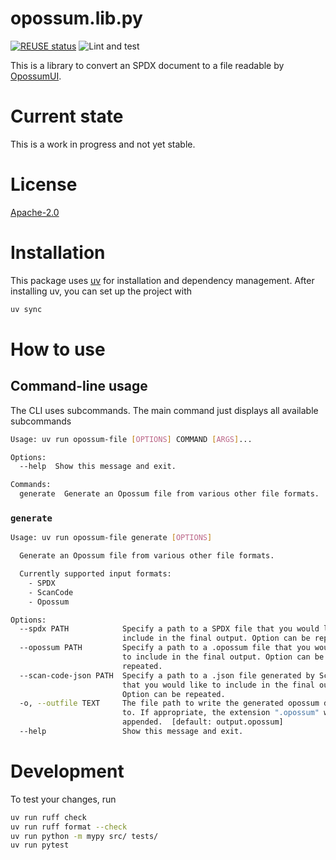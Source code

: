 <!--
SPDX-FileCopyrightText: TNG Technology Consulting GmbH <https://www.tngtech.com>

SPDX-License-Identifier: Apache-2.0
-->

# opossum.lib.py

[![REUSE status](https://api.reuse.software/badge/git.fsfe.org/reuse/api)](https://api.reuse.software/info/git.fsfe.org/reuse/api)
![Lint and test](https://github.com/opossum-tool/opossum.lib.py/actions/workflows/lint_and_run_tests.yml/badge.svg)

This is a library to convert an SPDX document to a file readable by [OpossumUI](https://github.com/opossum-tool/OpossumUI/).

# Current state

This is a work in progress and not yet stable.

# License

[Apache-2.0](LICENSE)

# Installation

This package uses [uv](https://docs.astral.sh/uv/) for installation and dependency management.
After installing uv, you can set up the project with

```bash
uv sync
```

# How to use

## Command-line usage
The CLI uses subcommands. The main command just displays all available subcommands
```bash
Usage: uv run opossum-file [OPTIONS] COMMAND [ARGS]...

Options:
  --help  Show this message and exit.

Commands:
  generate  Generate an Opossum file from various other file formats.
```

### `generate`

```bash
Usage: uv run opossum-file generate [OPTIONS]

  Generate an Opossum file from various other file formats.

  Currently supported input formats:
    - SPDX
    - ScanCode
    - Opossum

Options:
  --spdx PATH            Specify a path to a SPDX file that you would like to
                         include in the final output. Option can be repeated.
  --opossum PATH         Specify a path to a .opossum file that you would like
                         to include in the final output. Option can be
                         repeated.
  --scan-code-json PATH  Specify a path to a .json file generated by ScanCode
                         that you would like to include in the final output.
                         Option can be repeated.
  -o, --outfile TEXT     The file path to write the generated opossum document
                         to. If appropriate, the extension ".opossum" will be
                         appended.  [default: output.opossum]
  --help                 Show this message and exit.
```

# Development

To test your changes, run

```bash
uv run ruff check
uv run ruff format --check
uv run python -m mypy src/ tests/
uv run pytest
```
